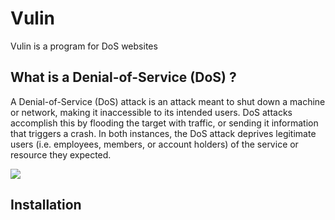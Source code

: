 # Vulin 

Vulin is a program for DoS websites
## What is a Denial-of-Service (DoS) ?
A Denial-of-Service (DoS) attack is an attack meant to shut down a machine or network, making it inaccessible to its intended users. DoS attacks accomplish this by flooding the target with traffic, or sending it information that triggers a crash. In both instances, the DoS attack deprives legitimate users (i.e. employees, members, or account holders) of the service or resource they expected.

<img src = "https://encrypted-tbn0.gstatic.com/images?q=tbn:ANd9GcRaT5X3wBA8inN5QBgViAPG0nWYVt5FTrCrRQ&usqp=CAU" >

## Installation

